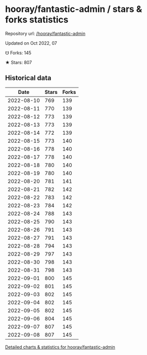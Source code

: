 # hooray/fantastic-admin / stars & forks statistics

Repository url: [/hooray/fantastic-admin](https://github.com/hooray/fantastic-admin)

Updated on Oct 2022, 07

☋ Forks: 145

★ Stars: 807

## Historical data
| Date | Stars | Forks |
|------|-------|-------|
| 2022-08-10 | 769 | 139 | 
| 2022-08-11 | 770 | 139 | 
| 2022-08-12 | 773 | 139 | 
| 2022-08-13 | 773 | 139 | 
| 2022-08-14 | 772 | 139 | 
| 2022-08-15 | 773 | 140 | 
| 2022-08-16 | 778 | 140 | 
| 2022-08-17 | 778 | 140 | 
| 2022-08-18 | 780 | 140 | 
| 2022-08-19 | 780 | 140 | 
| 2022-08-20 | 781 | 141 | 
| 2022-08-21 | 782 | 142 | 
| 2022-08-22 | 783 | 142 | 
| 2022-08-23 | 784 | 142 | 
| 2022-08-24 | 788 | 143 | 
| 2022-08-25 | 790 | 143 | 
| 2022-08-26 | 791 | 143 | 
| 2022-08-27 | 791 | 143 | 
| 2022-08-28 | 794 | 143 | 
| 2022-08-29 | 797 | 143 | 
| 2022-08-30 | 798 | 143 | 
| 2022-08-31 | 798 | 143 | 
| 2022-09-01 | 800 | 145 | 
| 2022-09-02 | 801 | 145 | 
| 2022-09-03 | 802 | 145 | 
| 2022-09-04 | 802 | 145 | 
| 2022-09-05 | 802 | 145 | 
| 2022-09-06 | 804 | 145 | 
| 2022-09-07 | 807 | 145 | 
| 2022-09-08 | 807 | 145 | 


[Detailed charts & statistics for hooray/fantastic-admin](https://reviewgithub.com/rep/hooray/fantastic-admin)
